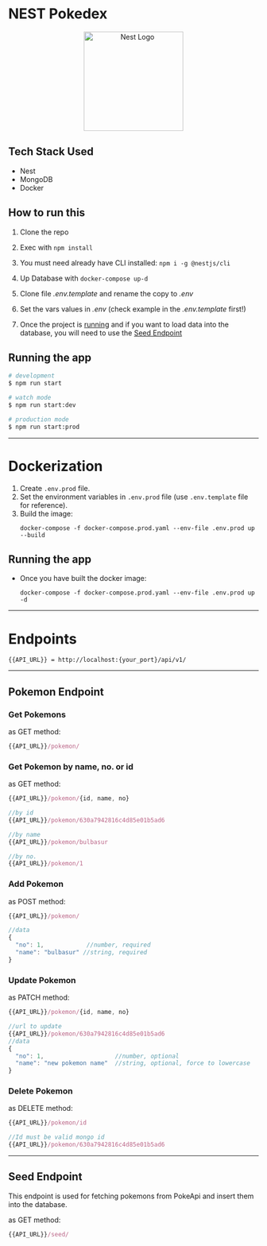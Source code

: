 # NEST Pokedex

<p align="center">
  <a href="http://nestjs.com/" target="blank"><img src="https://nestjs.com/img/logo-small.svg" width="200" alt="Nest Logo" /></a>
</p>

## Tech Stack Used
* Nest
* MongoDB
* Docker

## How to run this
1. Clone the repo

2. Exec with ```npm install```

3. You must need already have CLI installed: ```npm i -g @nestjs/cli```

4. Up Database with ```docker-compose up-d```

5. Clone file _.env.template_ and rename the copy to _.env_

6. Set the vars values in _.env_ (check example in the _.env.template_ first!)

7. Once the project is [running](#running-the-app) and if you want to load data into the database, you will need to use the [Seed Endpoint](#seed-endpoint)

## Running the app

```bash
# development
$ npm run start

# watch mode
$ npm run start:dev

# production mode
$ npm run start:prod
```

---
# Dockerization
1. Create ```.env.prod``` file.
2. Set the environment variables in ```.env.prod``` file (use ```.env.template``` file for reference).
3. Build the image:
    ```
    docker-compose -f docker-compose.prod.yaml --env-file .env.prod up --build
    ```

## Running the app

* Once you have built the docker image:
  ```
  docker-compose -f docker-compose.prod.yaml --env-file .env.prod up -d
  ```
---
# Endpoints
```
{{API_URL}} = http://localhost:{your_port}/api/v1/
```
---
## Pokemon Endpoint
### Get Pokemons

as GET method:
```javascript
{{API_URL}}/pokemon/
```

### Get Pokemon by name, no. or id

as GET method:
```javascript
{{API_URL}}/pokemon/{id, name, no}

//by id
{{API_URL}}/pokemon/630a7942816c4d85e01b5ad6

//by name
{{API_URL}}/pokemon/bulbasur

//by no.
{{API_URL}}/pokemon/1
```

### Add Pokemon

as POST method:
```javascript
{{API_URL}}/pokemon/

//data
{
  "no": 1,            //number, required
  "name": "bulbasur" //string, required
}
```

### Update Pokemon

as PATCH method:
```javascript
{{API_URL}}/pokemon/{id, name, no}

//url to update
{{API_URL}}/pokemon/630a7942816c4d85e01b5ad6
//data
{
  "no": 1,                    //number, optional
  "name": "new pokemon name"  //string, optional, force to lowercase
}
```

### Delete Pokemon

as DELETE method:
```javascript
{{API_URL}}/pokemon/id

//Id must be valid mongo id
{{API_URL}}/pokemon/630a7942816c4d85e01b5ad6
```

---
## Seed Endpoint

This endpoint is used for fetching pokemons from PokeApi and insert them into the database.

as GET method:
```javascript
{{API_URL}}/seed/
```
